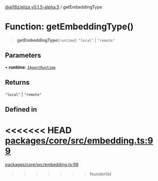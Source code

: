 [@ai16z/eliza v0.1.5-alpha.5](../index.md) / getEmbeddingType

# Function: getEmbeddingType()

> **getEmbeddingType**(`runtime`): `"local"` \| `"remote"`

## Parameters

• **runtime**: [`IAgentRuntime`](../interfaces/IAgentRuntime.md)

## Returns

`"local"` \| `"remote"`

## Defined in

<<<<<<< HEAD
[packages/core/src/embedding.ts:99](https://github.com/ai16z/eliza/blob/main/packages/core/src/embedding.ts#L99)
=======
[packages/core/src/embedding.ts:99](https://github.com/konstantine25b/eliza/blob/main/packages/core/src/embedding.ts#L99)
>>>>>>> founderlist
